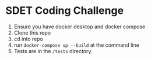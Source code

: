# SDET Coding Challenge
1. Ensure you have docker desktop and docker compose
2. Clone this repo
3. cd into repo
4. run `docker-compose up --build` at the command line
5. Tests are in the `/tests` directory.